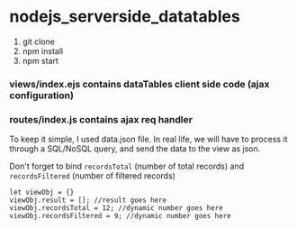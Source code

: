 # nodejs_serverside_datatables
1. git clone 
2. npm install
3. npm start

### views/index.ejs contains dataTables client side code (ajax configuration)
### routes/index.js contains ajax req handler
To keep it simple, I used data.json file. In real life, we will have to process it through a SQL/NoSQL query, 
and send the data to the view as json.

Don't forget to bind `recordsTotal` (number of total records) and `recordsFiltered` (number of filtered records)

```
let viewObj = {}
viewObj.result = []; //result goes here
viewObj.recordsTotal = 12; //dynamic number goes here
viewObj.recordsFiltered = 9; //dynamic number goes here
```

